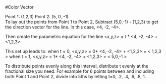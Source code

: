 #Color Vector

Point 1:  (1,2,3)    Point 2:  (5, 0, -1).  
To lay out the points from Point 1 to Point 2,
Subtract (5,0,-1) - (1,2,3) to get the direction vector for the line.  In this case, <4, -2, -4>.

Then create the parametric equation for the line <x,y,z> = t * <4, -2, -4> + <1,2,3>

This set up leads to: 
when t = 0, <x,y,z> = 0* <4, -2, -4> + <1,2,3>  = < 1,2,3 >
when t = 1, <x,y,z> = 1* <4, -2, -4> + <1,2,3>  = < 5,0,-1 >

To distribute points evenly along this interval, distribute t evenly at the fractional size you need.  For example for 6 points between and including both Point 1 and Point 2, divide into 5ths by letting t=0, .2, .4, .6, .8, 1.  
